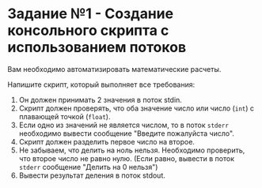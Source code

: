 # Задание №1 - Создание консольного скрипта с использованием потоков

Вам необходимо автоматизировать математические расчеты.

Напишите скрипт, который выполняет все требования:
1. Он должен принимать 2 значения в поток stdin.
1. Скрипт должен проверять, что оба значение число или число (`int`) с плавающей точкой (`float`). 
1. Если одно из значений не является числом, то в поток `stderr` необходимо вывести сообщение "Введите пожалуйста число". 
1. Скрипт должен разделить первое число на второе.
1. Не забываем, что делить на ноль нельзя. Необходимо проверить, что второе число не равно нулю. (Если равно, вывести в поток `stderr` сообщение "Делить на 0 нельзя")
1. Вывести результат деления в поток stdout.